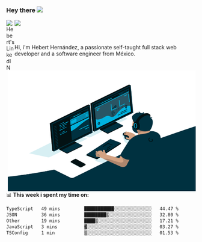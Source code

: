 ### Hey there <img src="https://media.giphy.com/media/hvRJCLFzcasrR4ia7z/giphy.gif" width="25px">
<a href="https://www.linkedin.com/in/evertcode/" target="_blank">
  <img align="left" alt="Hebert's LinkedIN" width="22px" src="https://raw.githubusercontent.com/peterthehan/peterthehan/master/assets/linkedin.svg" />
</a>

![](https://visitor-badge.glitch.me/badge?page_id=evertcode.evertcode)

<br />

Hi, i'm Hebert Hernández, a passionate self-taught full stack web developer and a software engineer from México.

<img align="right" alt="GIF" src="https://github.com/evertcode/evertcode/blob/master/code.gif?raw=true" width="500" height="320" />

📊 **This week i spent my time on:**

<!--START_SECTION:waka-->

```text
TypeScript   49 mins         ███████████░░░░░░░░░░░░░░   44.47 %
JSON         36 mins         ████████▒░░░░░░░░░░░░░░░░   32.80 %
Other        19 mins         ████▒░░░░░░░░░░░░░░░░░░░░   17.21 %
JavaScript   3 mins          ▓░░░░░░░░░░░░░░░░░░░░░░░░   03.27 %
TSConfig     1 min           ▒░░░░░░░░░░░░░░░░░░░░░░░░   01.53 %
```

<!--END_SECTION:waka-->
